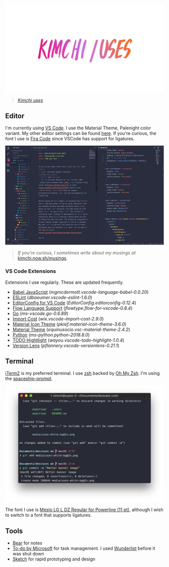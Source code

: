 <img width="900" src="media/uses-white-bg@2x.png" alt="kimchi-uses-white-bg" />

> _[Kimchi uses](https://kimchi.now.sh/uses)_

## Editor

I'm currently using [VS Code](https://code.visualstudio.com/). I use the Material Theme, Palenight color variant. My other editor settings can be found [here](https://github.com/yeskunall/uses/blob/master/.vscode.settings/settings.json). If you're curious, the font I use is [Fira Code](https://github.com/tonsky/FiraCode) since VSCode has support for ligatures.

<img src="media/editor.png" alt="editor.png" />

> _If you're curious, I sometimes write about my musings at_ [kimchi.now.sh/musings](https://kimchi.now.sh/musings).

### VS Code Extensions

Extensions I use regularly. These are updated frequently.

- [Babel JavaScript](https://marketplace.visualstudio.com/items?itemName=mgmcdermott.vscode-language-babel) (_mgmcdermott.vscode-language-babel-0.0.20_)
- [ESLint](https://marketplace.visualstudio.com/items?itemName=dbaeumer.vscode-eslint) (_dbaeumer.vscode-eslint-1.6.0_)
- [EditorConfig for VS Code](https://marketplace.visualstudio.com/items?itemName=EditorConfig.EditorConfig) (_EditorConfig.editorconfig-0.12.4_)
- [Flow Language Support](https://marketplace.visualstudio.com/items?itemName=flowtype.flow-for-vscode) (_flowtype.flow-for-vscode-0.8.4_)
- [Go](https://marketplace.visualstudio.com/items?itemName=ms-vscode.Go) (_ms-vscode.go-0.6.89_)
- [Import Cost](https://marketplace.visualstudio.com/items?itemName=wix.vscode-import-cost) (_wix.vscode-import-cost-2.9.0_)
- [Material Icon Theme](https://marketplace.visualstudio.com/items?itemName=PKief.material-icon-theme) (_pkief.material-icon-theme-3.6.0_)
- [Material Theme](https://marketplace.visualstudio.com/items?itemName=Equinusocio.vsc-material-theme) (_equinusocio.vsc-material-theme-2.4.2_)
- [Python](https://marketplace.visualstudio.com/items?itemName=ms-python.python) (_ms-python.python-2018.8.0_)
- [TODO Hightlight](https://marketplace.visualstudio.com/items?itemName=wayou.vscode-todo-highlight) (_wayou.vscode-todo-highlight-1.0.4_)
- [Version Lens](https://marketplace.visualstudio.com/items?itemName=pflannery.vscode-versionlens) (_pflannery.vscode-versionlens-0.21.1_)

## Terminal

[iTerm2](https://www.iterm2.com/) is my preferred terminal. I use [zsh](http://www.zsh.org/) backed by [Oh My Zsh](http://ohmyz.sh/). I'm using the [spaceship-prompt](https://github.com/denysdovhan/spaceship-prompt).

<img src="media/term.png" alt="terminal.png" />

The font I use is [Meslo LG L DZ Regular for Powerline (11 pt)](https://github.com/powerline/fonts/blob/master/Meslo%20Dotted/Meslo%20LG%20L%20DZ%20Regular%20for%20Powerline.ttf), although I wish to switch to a font that supports ligatures.

## Tools

- [Bear](https://bear.app/) for notes
- [To-do by Microsoft](https://to-do.microsoft.com) for task management. I used [Wunderlist](https://www.wunderlist.com/) before it was shut down
- [Sketch](https://www.sketchapp.com/) for rapid prototyping and design
